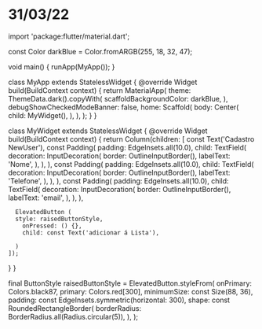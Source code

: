# 31/03/22

 import 'package:flutter/material.dart';

const Color darkBlue = Color.fromARGB(255, 18, 32, 47);

void main() {
  runApp(MyApp());
}

class MyApp extends StatelessWidget {
  @override
  Widget build(BuildContext context) {
    return MaterialApp(
      theme: ThemeData.dark().copyWith(
        scaffoldBackgroundColor: darkBlue,
      ),
      debugShowCheckedModeBanner: false,
      home: Scaffold(
        body: Center(
          child: MyWidget(),
        ),
      ),
    );
  }
}

class MyWidget extends StatelessWidget {
  @override
  Widget build(BuildContext context) {
    return Column(children: [
      const Text('Cadastro NewUser'),
      const Padding(
        padding: EdgeInsets.all(10.0),
        child: TextField(
          decoration: InputDecoration(
            border: OutlineInputBorder(),
            labelText: 'Nome',
          ),
        ),
      ),
      const Padding(
        padding: EdgeInsets.all(10.0),
        child: TextField(
          decoration: InputDecoration(
            border: OutlineInputBorder(),
            labelText: 'Telefone',
          ),
        ),
      ),
      const Padding(
        padding: EdgeInsets.all(10.0),
        child: TextField(
          decoration: InputDecoration(
            border: OutlineInputBorder(),
            labelText: 'email',
          ),
        ),
      ),
      
      ElevatedButton (
      style: raisedButtonStyle,
        onPressed: () {},
        child: const Text('adicionar á Lista'),
      
      )
    ]);
  }
}

final ButtonStyle raisedButtonStyle = ElevatedButton.styleFrom(
onPrimary: Colors.black87,
  primary: Colors.red[300],
  minimumSize: const Size(88, 36),
  padding: const EdgeInsets.symmetric(horizontal: 300),
  shape: const RoundedRectangleBorder(
  borderRadius: BorderRadius.all(Radius.circular(5)),
  ),
);
